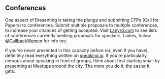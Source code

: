 ## Conferences

One aspect of Bresenting is taking the plunge and submitting CFPs (Call for Papers) to conferences. Submit multiple proposals to multiple conferences, to increase your chances of getting accepted. Visit [Lanyrd.com](http://lanyrd.com/calls/) to see lists of conferences currently seeking proposals for speakers. Ladies, follow [@CallbackWomen](https://twitter.com/CallbackWomen) for info too.

If you've never presented in this capacity before (or, even if you have), definitely read everything written on [speaking.io](http://speaking.io/). If you're particularly nervous about speaking in front of groups, think about first starting small by presenting at Meetups around the city. The more you do it, the easier it gets.